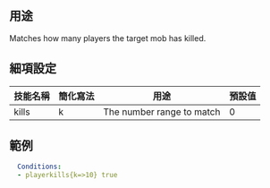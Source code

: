 ## 用途
Matches how many players the target mob has killed.


## 細項設定

| 技能名稱 | 簡化寫法| 用途 | 預設值 |
|-----------|-----------|----------------------------------------------------------------------|---------|
| kills | k | The number range to match   | 0   |


## 範例

```yaml
  Conditions:
  - playerkills{k=>10} true
```